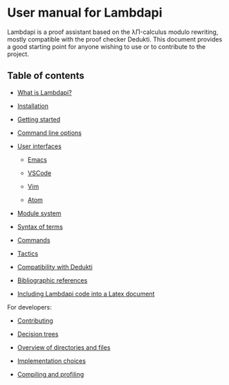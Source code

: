 User manual for Lambdapi
========================

Lambdapi is a proof assistant based on the λΠ-calculus modulo rewriting,
mostly compatible with the proof checker Dedukti. This document provides
a good starting point for anyone wishing to use or to contribute to the
project.

Table of contents
-----------------

 - [What is Lambdapi?](about.md)

 - [Installation](install.md)

 - [Getting started](getting_started.md)

 - [Command line options](options.md)

 - [User interfaces](ui.md)

   * [Emacs](emacs.md)

   * [VSCode](vscode.md)

   * [Vim](vim.md)

   * [Atom](atom.md)
   
 - [Module system](module.md)

 - [Syntax of terms](terms.md)

 - [Commands](commands.md)

 - [Tactics](tactics.md)

 - [Compatibility with Dedukti](dedukti.md)

 - [Bibliographic references](biblio.md)

 - [Including Lambdapi code into a Latex document](latex.md)


For developers:

 - [Contributing](../CONTRIBUTING.md)

 - [Decision trees](dtrees.md)

 - [Overview of directories and files](structure.md)

 - [Implementation choices](implementation.md)

 - [Compiling and profiling](devel.md)
